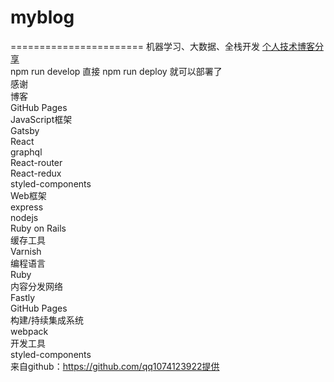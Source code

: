 # myblog
======================= 
机器学习、大数据、全栈开发 [个人技术博客分享](https://qq1074123922.github.io/myblog)</br>
npm run develop
直接 npm run deploy 就可以部署了</br>
感谢</br>
博客</br>
GitHub Pages</br>
JavaScript框架</br>
Gatsby</br>
React</br>
graphql</br>
React-router</br>
React-redux</br>
styled-components</br>
Web框架</br>
express</br>
nodejs</br>
Ruby on Rails</br>
缓存工具</br>
Varnish</br>
编程语言</br>
Ruby</br>
内容分发网络</br>
Fastly</br>
GitHub Pages</br>
构建/持续集成系统</br>
webpack</br>
开发工具</br>
styled-components</br>
来自github：https://github.com/qq1074123922提供</br>

